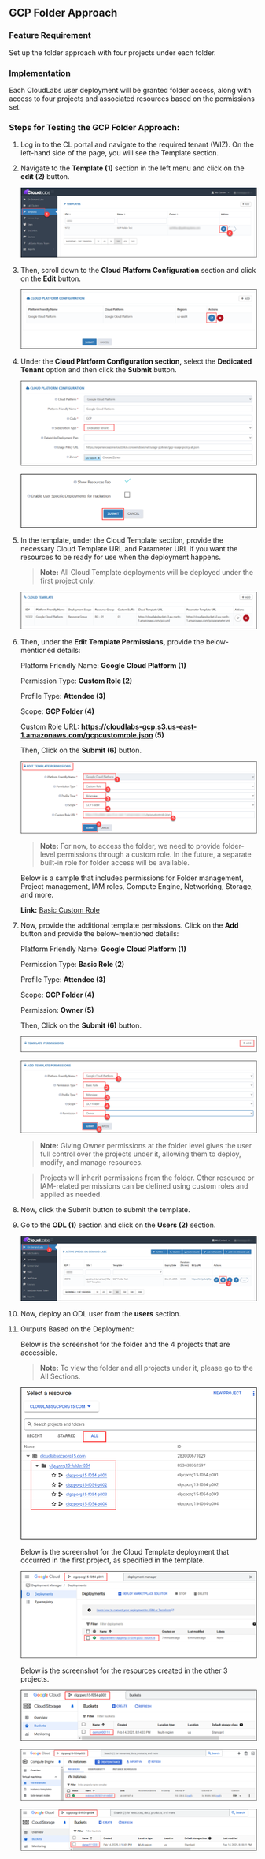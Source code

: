## GCP Folder Approach

### Feature Requirement
Set up the folder approach with four projects under each folder.

### Implementation
Each CloudLabs user deployment will be granted folder access, along with access to four projects and associated resources based on the permissions set.

### Steps for Testing the GCP Folder Approach:

1. Log in to the CL portal and navigate to the required tenant (WIZ). On the left-hand side of the page, you will see the Template section.

2. Navigate to the **Template (1)** section in the left menu and click on the **edit (2)** button.

   ![](/img/01.png)

3. Then, scroll down to the **Cloud Platform Configuration** section and click on the **Edit** button.

   ![](/img/02.png)

4. Under the **Cloud Platform Configuration section,** select the **Dedicated Tenant** option and then click the **Submit** button.

   ![](/img/03.png)

   ![](/img/04.png)

5. In the template, under the Cloud Template section, provide the necessary Cloud Template URL and Parameter URL if you want the resources to be ready for use when 
   the deployment happens.

   >**Note:** All Cloud Template deployments will be deployed under the first project only.

   ![](/img/template.png)

6. Then, under the **Edit Template Permissions,** provide the below-mentioned details: 

   Platform Friendly Name: **Google Cloud Platform (1)**

   Permission Type: **Custom Role (2)**

   Profile Type: **Attendee (3)**

   Scope: **GCP Folder (4)**

   Custom Role URL: **https://cloudlabs-gcp.s3.us-east-1.amazonaws.com/gcpcustomrole.json (5)**
   
   Then, Click on the **Submit (6)** button.

   ![](/img/05.png)

   >**Note:** For now, to access the folder, we need to provide folder-level permissions through a custom role. 
   >In the future, a separate built-in role for folder access will be available. 

   Below is a sample that includes permissions for Folder management, Project management, IAM roles, Compute Engine, Networking, Storage, and more.

   **Link:** [Basic Custom Role](https://cloudlabs-gcp.s3.us-east-1.amazonaws.com/gcpcustomrole.json)

7.  Now, provide the additional template permissions. Click on the **Add** button and provide the below-mentioned details:

    Platform Friendly Name: **Google Cloud Platform (1)**

    Permission Type: **Basic Role (2)**

    Profile Type: **Attendee (3)**

    Scope: **GCP Folder (4)**

    Permission: **Owner (5)**

    Then, Click on the **Submit (6)** button.

    ![](/img/06.png)

    ![](/img/07.png)

    >**Note:**  Giving Owner permissions at the folder level gives the user full control over the projects under it, allowing them to deploy, modify, and manage resources.

    >Projects will inherit permissions from the folder. Other resource or IAM-related permissions can be defined using custom roles and applied as needed.

8. Now, click the Submit button to submit the template.

9. Go to the **ODL (1)** section and click on the **Users (2)** section.

    ![](/img/08.png)

10. Now, deploy an ODL user from the **users** section.

11. Outputs Based on the Deployment:

    Below is the screenshot for the folder and the 4 projects that are accessible.

    >**Note:** To view the folder and all projects under it, please go to the All Sections.

    ![](/img/09.png)

    Below is the screenshot for the Cloud Template deployment that occurred in the first project, as specified in the template.

    ![](/img/10.png)

    Below is the screenshot for the resources created in the other 3 projects.

    ![](/img/11.png)

    ![](/img/12.png)

    ![](/img/13.png)
    
